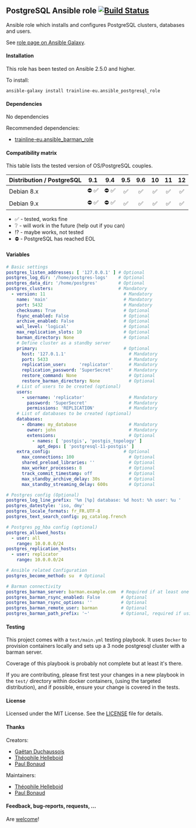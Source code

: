 ## PostgreSQL Ansible role [![Build Status](https://travis-ci.org/trainline-eu/ansible-postgresql-role.svg?branch=master)](https://travis-ci.org/trainline-eu/ansible-postgresql-role)

Ansible role which installs and configures PostgreSQL clusters, databases and users.

See [role page on Ansible Galaxy](https://galaxy.ansible.com/trainline-eu/ansible_postgresql_role).

#### Installation

This role has been tested on Ansible 2.5.0 and higher.

To install:

```
ansible-galaxy install trainline-eu.ansible_postgresql_role
```

#### Dependencies

No dependencies

Recommended dependencies:
- [trainline-eu.ansible_barman_role](https://galaxy.ansible.com/trainline-eu/ansible_barman_role)

#### Compatibility matrix

This table lists the tested version of OS/PostgreSQL couples.

| Distribution / PostgreSQL | 9.1                           | 9.4                           | 9.5                | 9.6                | 10                 | 11                 | 12                 |
| ------------------------- | :---:                         | :---:                         | :---:              | :---:              | :---:              | :---:              | :---:              |
| Debian 8.x                | :no_entry: :white_check_mark: | :no_entry: :white_check_mark: | :white_check_mark: | :white_check_mark: | :white_check_mark: | :white_check_mark: | :white_check_mark: |
| Debian 9.x                | :no_entry: :white_check_mark: | :no_entry: :white_check_mark: | :white_check_mark: | :white_check_mark: | :white_check_mark: | :white_check_mark: | :white_check_mark: |

- :white_check_mark: - tested, works fine
- :grey_question: - will work in the future (help out if you can)
- :interrobang: - maybe works, not tested
- :no_entry: - PostgreSQL has reached EOL

#### Variables

```yaml
# Basic settings
postgres_listen_addresses: [ '127.0.0.1' ] # Optional
postgres_log_dir: '/home/postgres-logs'    # Optional
postgres_data_dir: '/home/postgres'        # Optional
postgres_clusters:                         # Mandatory
  - version: 11                              # Mandatory
    name: 'main'                             # Mandatory
    port: 5432                               # Mandatory
    checksums: True                          # Optional
    fsync_enabled: False                     # Optional
    archive_enabled: False                   # Optional
    wal_level: 'logical'                     # Optional
    max_replication_slots: 10                # Optional
    barman_directory: None                   # Optional
    # Define cluster as a standby server
    primary:                                 # Optional
      host: '127.0.1.1'                        # Mandatory
      port: 5433                               # Mandatory
      replication_user:     'replicator'       # Mandatory
      replication_password: 'SuperSecret'      # Mandatory
      restore_command: None                    # Optional
      restore_barman_directory: None           # Optional
    # List of users to be created (optional)
    users:
      - username: 'replicator'                 # Mandatory
        password: 'SuperSecret'                # Mandatory
        permissions: 'REPLICATION'             # Mandatory
    # List of databases to be created (optional)
    databases:
      - dbname: my_database                    # Mandatory
        owner: john                            # Mandatory
        extensions:                            # Optional
          - names: [ 'postgis', 'postgis_topology' ]
            apt_deps: [ 'postgresql-11-postgis' ]
    extra_config:                            # Optional
      max_connections: 100                     # Optional
      shared_preload_libraries: ''             # Optional
      max_worker_processes: 8                  # Optional
      track_commit_timestamp: off              # Optional
      max_standby_archive_delay: 30s           # Optional
      max_standby_streaming_delay: 600s        # Optional

# Postgres config (Optional)
postgres_log_line_prefix: '%m [%p] database: %d host: %h user: %u '
postgres_datestyle: 'iso, dmy'
postgres_locale_formats: fr_FR.UTF-8
postgres_text_search_config: pg_catalog.french

# Postgres pg_hba config (optional)
postgres_allowed_hosts:
  - user: all
    range: 10.0.0.0/24
postgres_replication_hosts:
  - user: replicator
    range: 10.0.0.0/24

# Ansible related Configuration
postgres_become_method: su  # Optional

# Barman connectivity
postgres_barman_server: barman.example.com  # Required if at least one server has archive_enabled enabled
postgres_barman_rsync_enabled: False        # Optional
postgres_barman_rsync_options: ''           # Optional
postgres_barman_remote_user: barman         # Optional
postgres_barman_path_prefix: '~'            # Optional, required if using rsync
```

#### Testing

This project comes with a `test/main.yml` testing playbook. It uses `Docker` to provision containers locally and sets up a 3 node postgresql cluster with a barman server.

Coverage of this playbook is probably not complete but at least it's there.

If you are contributing, please first test your changes in a new playbook in the `test/` directory within docker containers, (using the targeted distribution), and if possible, ensure your change is covered in the tests.

#### License

Licensed under the MIT License. See the [LICENSE](./LICENSE) file for details.


#### Thanks

Creators:
- [Gaëtan Duchaussois](https://twitter.com/gduchaussois)
- [Théophile Helleboid](https://twitter.com/chtitux)
- [Paul Bonaud](https://twitter.com/paulRb_r)

Maintainers:
- [Théophile Helleboid](https://twitter.com/chtitux)
- [Paul Bonaud](https://twitter.com/paulRb_r)

#### Feedback, bug-reports, requests, ...

Are [welcome](https://github.com/trainline-eu/postgresql/issues)!
